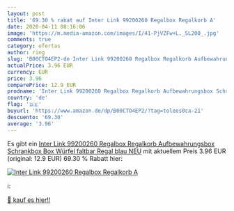 ```yaml
---
layout: post
title: '69.30 % rabat auf Inter Link 99200260 Regalbox Regalkorb A'
date: 2020-04-11 08:16:06
image: 'https://m.media-amazon.com/images/I/41-PjVZFw+L._SL200_.jpg'
comments: true
category: ofertas
author: ring
slug: 'B00CTO4EP2-de Inter Link 99200260 Regalbox Regalkorb Aufbewahrungsbox Schrankbox Box Würfel faltbar Regal blau NEU'
actualPrice: 3.96 EUR
currency: EUR
price: 3.96
comparePrice: 12.9 EUR
prodname: 'Inter Link 99200260 Regalbox Regalkorb Aufbewahrungsbox Schrankbox Box Würfel faltbar Regal blau NEU'
country: 'de'
flag: '🇩🇪'
buyurl: 'https://www.amazon.de/dp/B00CTO4EP2/?tag=tolees0ca-21'
descuento: '69.30'
average: '3.96'
---
```


Es gibt ein [Inter Link 99200260 Regalbox Regalkorb Aufbewahrungsbox Schrankbox Box Würfel faltbar Regal blau NEU](https://www.amazon.de/dp/B00CTO4EP2/?tag=tolees0ca-21) mit aktuellem Preis 3.96 EUR (original: 12.9 EUR) 69.30 % Rabatt hier:

[![Inter Link 99200260 Regalbox Regalkorb A](https://m.media-amazon.com/images/I/41-PjVZFw+L._SL200_.jpg)](https://www.amazon.de/dp/B00CTO4EP2/?tag=tolees0ca-21)

ℹ️:


[🛒 kauf es hier!!](https://www.amazon.de/dp/B00CTO4EP2/?tag=tolees0ca-21)
